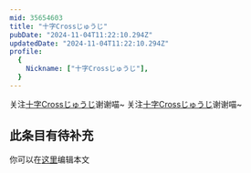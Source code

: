 ```yaml
---
mid: 35654603
title: "十字Crossじゅうじ"
pubDate: "2024-11-04T11:22:10.294Z"
updatedDate: "2024-11-04T11:22:10.294Z"
profile:
  {
    Nickname: ["十字Crossじゅうじ"],
  }
---
```


关注[十字Crossじゅうじ](https://space.bilibili.com/35654603)谢谢喵~ 关注[十字Crossじゅうじ](https://space.bilibili.com/35654603)谢谢喵~

## 此条目有待补充
你可以在[这里](https://github.com/Yuhanawa/VTuber.ICU/edit/master/src/content/v/十字Crossじゅうじ/index.md)编辑本文
